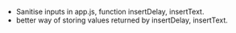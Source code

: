 - Sanitise inputs in app.js, function insertDelay, insertText.
- better way of storing values returned by insertDelay, insertText.
